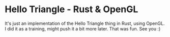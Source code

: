 # Hello Triangle - Rust & OpenGL

It's just an implementation of the Hello Triangle thing in Rust, using OpenGL. I did it as a training, might push it a bit more later. That was fun. See you :)

